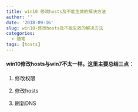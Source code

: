 ```yaml
---
title: win10 修改hosts及不能生效的解决方法
author: ''
date: '2018-09-16'
slug: win10-修改hosts及不能生效的解决方法
categories:
  - 随笔
tags: [hosts]
---
```


#### win10修改hosts与win7不太一样。这里主要总结三点：

1. 修改权限

2. 修改hosts

3. 刷新DNS
